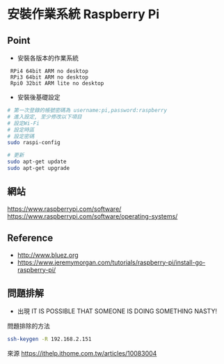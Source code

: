 # 安裝作業系統 Raspberry Pi

## Point

* 安裝各版本的作業系統

```text
 RPi4 64bit ARM no desktop
 RPi3 64bit ARM no desktop
 Rpi0 32bit ARM lite no desktop
```

* 安裝後基礎設定

```bash
# 第一次登錄的帳號密碼為 username:pi,password:raspberry
# 進入設定, 至少修改以下項目
# 設定Wi-Fi
# 設定時區
# 設定密碼
sudo raspi-config

# 更新
sudo apt-get update
sudo apt-get upgrade
```


## 網站
<https://www.raspberrypi.com/software/>
<https://www.raspberrypi.com/software/operating-systems/>

## Reference

* <http://www.bluez.org>
* <https://www.jeremymorgan.com/tutorials/raspberry-pi/install-go-raspberry-pi/>

## 問題排解

* 出現 IT IS POSSIBLE THAT SOMEONE IS DOING SOMETHING NASTY!

問題排除的方法

```bash
ssh-keygen -R 192.168.2.151
```

來源 <https://ithelp.ithome.com.tw/articles/10083004>

